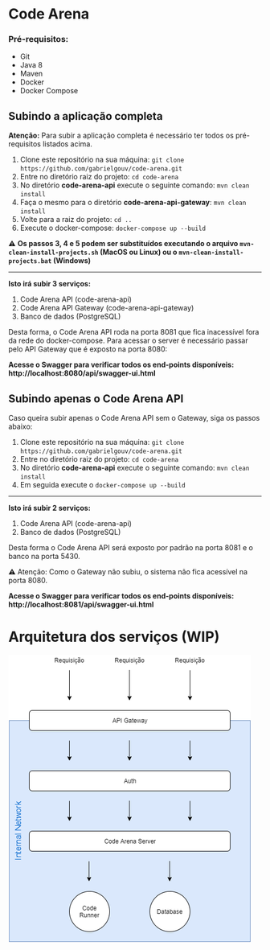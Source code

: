 # Code Arena

### Pré-requisitos:
- Git
- Java 8
- Maven
- Docker
- Docker Compose

## Subindo a aplicação completa

**Atenção:** Para subir a aplicação completa é necessário ter todos os pré-requisitos listados acima.

1. Clone este repositório na sua máquina: `git clone https://github.com/gabrielgouv/code-arena.git`
2. Entre no diretório raiz do projeto: `cd code-arena`
3. No diretório **code-arena-api** execute o seguinte comando: `mvn clean install`
4. Faça o mesmo para o diretório **code-arena-api-gateway**: `mvn clean install`
5. Volte para a raiz do projeto: `cd ..`
6. Execute o docker-compose: `docker-compose up --build`

⚠️ **Os passos 3, 4 e 5 podem ser substituídos executando o arquivo `mvn-clean-install-projects.sh` (MacOS ou Linux) ou o `mvn-clean-install-projects.bat` (Windows)**

---------

**Isto irá subir 3 serviços:**
1. Code Arena API (code-arena-api)
2. Code Arena API Gateway (code-arena-api-gateway)
3. Banco de dados (PostgreSQL)

Desta forma, o Code Arena API roda na porta 8081 que fica inacessível fora da rede do docker-compose. Para acessar o server é necessário passar pelo API Gateway que é exposto na porta 8080:

**Acesse o Swagger para verificar todos os end-points disponíveis: http://localhost:8080/api/swagger-ui.html**

## Subindo apenas o Code Arena API

Caso queira subir apenas o Code Arena API sem o Gateway, siga os passos abaixo:

1. Clone este repositório na sua máquina: `git clone https://github.com/gabrielgouv/code-arena.git`
2. Entre no diretório raiz do projeto: `cd code-arena`
3. No diretório **code-arena-api** execute o seguinte comando: `mvn clean install`
4. Em seguida execute o `docker-compose up --build`

---------

**Isto irá subir 2 serviços:**
1. Code Arena API (code-arena-api)
2. Banco de dados (PostgreSQL)

Desta forma o Code Arena API será exposto por padrão na porta 8081 e o banco na porta 5430.

⚠️ Atenção: Como o Gateway não subiu, o sistema não fica acessível na porta 8080.

**Acesse o Swagger para verificar todos os end-points disponíveis: http://localhost:8081/api/swagger-ui.html**

# Arquitetura dos serviços (WIP)

![Drag Racing](https://github.com/gabrielgouv/code-arena/blob/master/code-arena-docs/services-arch-v1.png?raw=true)
